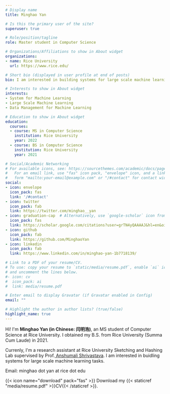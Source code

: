 ```yaml
---
# Display name
title: Minghao Yan

# Is this the primary user of the site?
superuser: true

# Role/position/tagline
role: Master student in Computer Science

# Organizations/Affiliations to show in About widget
organizations:
- name: Rice University
  url: https://www.rice.edu/

# Short bio (displayed in user profile at end of posts)
bio: I am interested in building systems for large scale machine learning tasks, especially deep learning related workloads.

# Interests to show in About widget
interests:
- System for Machine Learning
- Large Scale Machine Learning
- Data Management for Machine Learning

# Education to show in About widget
education:
  courses:
  - course: MS in Computer Science
    institution: Rice University 
    year: 2022
  - course: BS in Computer Science
    institution: Rice University
    year: 2021

# Social/Academic Networking
# For available icons, see: https://sourcethemes.com/academic/docs/page-builder/#icons
#   For an email link, use "fas" icon pack, "envelope" icon, and a link in the
#   form "mailto:your-email@example.com" or "/#contact" for contact widget.
social:
- icon: envelope
  icon_pack: fas
  link: '/#contact'
- icon: twitter
  icon_pack: fab
  link: https://twitter.com/minghao__yan
- icon: graduation-cap  # Alternatively, use `google-scholar` icon from `ai` icon pack
  icon_pack: fas
  link: https://scholar.google.com/citations?user=grTN4yQAAAAJ&hl=en&oi=ao
- icon: github
  icon_pack: fab
  link: https://github.com/MinghaoYan
- icon: linkedin
  icon_pack: fab
  link: https://www.linkedin.com/in/minghao-yan-1b7718139/

# Link to a PDF of your resume/CV.
# To use: copy your resume to `static/media/resume.pdf`, enable `ai` icons in `params.toml`, 
# and uncomment the lines below.
#- icon: cv
#  icon_pack: ai
#  link: media/resume.pdf

# Enter email to display Gravatar (if Gravatar enabled in Config)
email: ""

# Highlight the author in author lists? (true/false)
highlight_name: true
---
```


Hi! I'm <strong>Minghao Yan (in Chinese: 闫明浩)</strong>, an MS student of Computer Science at Rice University. I obtained my B.S. from Rice University (Summa Cum Laude) in 2021.

Currenly, I'm a research assistant at Rice University Sketching and Hashing Lab supervised by Prof.<a href="https://www.cs.rice.edu/~as143/"> Anshumali Shrivastava</a>. I am interested in buidling systems for large scale machine learning tasks.

Email: minghao dot yan at rice dot edu

{{< icon name="download" pack="fas" >}} Download my {{< staticref "media/resume.pdf" >}}CV{{< /staticref >}}.

